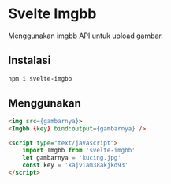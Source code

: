 # Svelte Imgbb

Menggunakan imgbb API untuk upload gambar.

## Instalasi

```bash
npm i svelte-imgbb
```

## Menggunakan

```html
<img src={gambarnya}>
<Imgbb {key} bind:output={gambarnya} />

<script type="text/javascript">
	import Imgbb from 'svelte-imgbb'
	let gambarnya = 'kucing.jpg'
	const key = 'kajviam38akjkd93'
</script>
```
